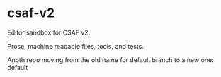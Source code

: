 # csaf-v2
Editor sandbox for CSAF v2.

Prose, machine readable files, tools, and tests.

Anoth repo moving from the old name for default branch to a new one: default

